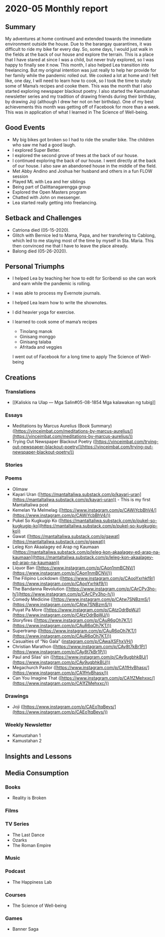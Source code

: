 # 2020-05 Monthly report

## Summary

My adventures at home continued and extended towards the immediate environment outside the house. Due to the barangay quarantines, it was difficult to ride my bike far every day. So, some days, I would just walk in the fields at the back of our house and explore the terrain. This is a place that I have stared at since I was a child, but never truly explored, so I was happy to finally see it now. This month, I also helped Lea transition into freelancing. But my original intention was just really to help her provide for her family while the pandemic rolled out. We cooked a lot at home and I felt like, one day, I will need to learn how to cook, so I took the time to study some of Mama’s recipes and cooke them. This was the month that I also started exploring newspaper blackout poetry. I also started the Kamustahan newsletter series and my tradition of drawing friends during their birthday, by drawing Joji (although I drew her not on her birthday). One of my best achievements this month was getting off of Facebook for more than a week. This was in application of what I learned in The Science of Well-being.

## Good Events

- My big bikes got broken so I had to ride the smaller bike. The children who saw me had a good laugh.
- I explored Super Better.
- I explored the second grove of trees at the back of our house.
- I continued exploring the back of our house. I went directly at the back of our house. I also saw an abandoned house in the middle of the field.
- Met Abby Andino and Joshua her husband and others in a fun FLOW session
- Played ML with Lea and her siblings
- Being part of Dalittanagarengga group
- Explored the Open Masters program
- Chatted with John on messenger.
- Lea started really getting into freelancing.

## Setback and Challenges

- Catriona died (05-15-2020).
- Glitch with Bernice led to Mama, Papa, and her transfering to Cablong, which led to me staying most of the time by myself in Sta. Maria. This then convinced me that I have to leave the place already.
- Balong died (05-26-2020).

## Personal Triumphs

- I helped Lea by teaching her how to edit for Scribendi so she can work and earn while the pandemic is rolling.
- I was able to process my Evernote journals.
- I helped Lea learn how to write the shownotes.
- I did heavier yoga for exercise.
- I learned to cook some of mama’s recipes
   - Tinolang manok
   - Ginisang monggo
   - Ginisang talaba
   - Afritada and veggies

   I went out of Facebook for a long time to apply The Science of Well-being

## Creations

### Translations

- [[Kaliskis na Ulap — Mga Salin#05-08-1854 Mga kalawakan ng tubig]]

### Essays

- Meditations by Marcus Aurelius (Book Summary) ([https://vinceimbat.com/meditations-by-marcus-aurelius/](https://vinceimbat.com/meditations-by-marcus-aurelius/))
- Trying Out Newspaper Blackout Poetry ([https://vinceimbat.com/trying-out-newspaper-blackout-poetry/](https://vinceimbat.com/trying-out-newspaper-blackout-poetry/))

### Stories

### Poems

- Olimaw
- Kayari Uran ([https://mantaltaliwa.substack.com/p/kayari-uran](https://mantaltaliwa.substack.com/p/kayari-uran)) - This is my first Mantaltaliwa post
- Kemelan Ya Melmelag ([https://www.instagram.com/p/CAWiYcbBhV4/](https://www.instagram.com/p/CAWiYcbBhV4/))
- Pukel So Kugkugip Ko ([https://mantaltaliwa.substack.com/p/pukel-so-kugkugip-ko](https://mantaltaliwa.substack.com/p/pukel-so-kugkugip-ko))
- Gawat ([https://mantaltaliwa.substack.com/p/gawat](https://mantaltaliwa.substack.com/p/gawat))
- Leleg Kon Akaalagey ed Arap ng Kaumaan ([https://mantaltaliwa.substack.com/p/leleg-kon-akaalagey-ed-arap-na-kaumaan](https://mantaltaliwa.substack.com/p/leleg-kon-akaalagey-ed-arap-na-kaumaan))
- Liquor Ban ([https://www.instagram.com/p/CAon1nmBCNV/](https://www.instagram.com/p/CAon1nmBCNV/))
- The Filipino Lockdown ([https://www.instagram.com/p/CAooYxrhkf9/](https://www.instagram.com/p/CAooYxrhkf9/))
- The Bandanna Revolution ([https://www.instagram.com/p/CArCPv3ho-h/](https://www.instagram.com/p/CArCPv3ho-h/))
- Comedy Medicine ([https://www.instagram.com/p/CAtw7SNBzmS/](https://www.instagram.com/p/CAtw7SNBzmS/))
- Puyat Pa More ([https://www.instagram.com/p/CAtzOdrBpWJ/](https://www.instagram.com/p/CAtzOdrBpWJ/))
- Storyfires ([https://www.instagram.com/p/CAuR6qOh7KT/](https://www.instagram.com/p/CAuR6qOh7KT/))
- Supertramp ([https://www.instagram.com/p/CAuR6qOh7KT/](https://www.instagram.com/p/CAuR6qOh7KT/))
- Casualties of “No Gala” ([instagram.com/p/CAwaXSFhxVH/](instagram.com/p/CAwaXSFhxVH/))
- Christian Marathon ([https://www.instagram.com/p/CAy8t7kBr1P/](https://www.instagram.com/p/CAy8t7kBr1P/))
- Paul and Silas’ sin ([https://www.instagram.com/p/CAy9ugbhkBU/](https://www.instagram.com/p/CAy9ugbhkBU/))
- Megachurch Pastor ([https://www.instagram.com/p/CA1fHvBhasx/](https://www.instagram.com/p/CA1fHvBhasx/))
- Can You Imagine That ([https://www.instagram.com/p/CA1fZMehxxc/](https://www.instagram.com/p/CA1fZMehxxc/))

### Drawings

- Joji ([https://www.instagram.com/p/CAEo1tqBevs/](https://www.instagram.com/p/CAEo1tqBevs/))

### Weekly Newsletter

- Kamustahan 1
- Kamustahan 2

## Insights and Lessons

## Media Consumption

### Books

- Reality is Broken

### Films

### TV Series

- The Last Dance
- Ozarks
- The Roman Empire

### Music

### Podcast

- The Happiness Lab

### Courses

- The Science of Well-being

### Games

- Banner Saga

